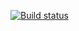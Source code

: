 [![Build status](https://ci.appveyor.com/api/projects/status/ybuf0vlx6d0tblay?svg=true)](https://ci.appveyor.com/project/NeuroK-hub/ajs-for-in)
